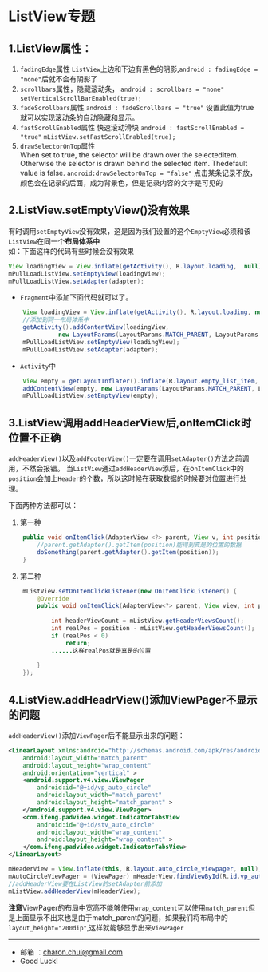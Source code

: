 ListView专题
===
1.ListView属性：
---
1. `fadingEdge`属性
`ListView`上边和下边有黑色的阴影,`android : fadingEdge = "none"`后就不会有阴影了
2. `scrollbars`属性，隐藏滚动条，
`android : scrollbars = "none"`
`setVerticalScrollBarEnabled(true);`
3. `fadeScrollbars`属性
`android : fadeScrollbars = "true"`
设置此值为true就可以实现滚动条的自动隐藏和显示。
4. `fastScrollEnabled`属性
快速滚动滑块 
`android : fastScrollEnabled = "true"` 
`mListView.setFastScrollEnabled(true);`
5. `drawSelectorOnTop`属性    
When set to true, the selector will be drawn over the selecteditem. Otherwise the selector is drawn behind the selected item. Thedefault value is false.
`android:drawSelectorOnTop = "false"` 点击某条记录不放，颜色会在记录的后面，成为背景色，但是记录内容的文字是可见的

2.ListView.setEmptyView()没有效果
---
有时调用`setEmptyView`没有效果，这是因为我们设置的这个`EmptyView`必须和该`ListView`在同一个**布局体系中**    
如：下面这样的代码有些时候会没有效果
```java
View loadingView = View.inflate(getActivity(), R.layout.loading,  null); 
mPullLoadListView.setEmptyView(loadingView);          
mPullLoadListView.setAdapter(adapter);
```
- `Fragment`中添加下面代码就可以了。         
```java
    View loadingView = View.inflate(getActivity(), R.layout.loading, null);
    //添加到同一布局体系中
    getActivity().addContentView(loadingView,
    		  new LayoutParams(LayoutParams.MATCH_PARENT, LayoutParams.MATCH_PARENT ));
    mPullLoadListView.setEmptyView(loadingView);
    mPullLoadListView.setAdapter(adapter);
```

- `Activity`中
```java
    View empty = getLayoutInflater().inflate(R.layout.empty_list_item, null, false);
    addContentView(empty, new LayoutParams(LayoutParams.MATCH_PARENT, LayoutParams.MATCH_PARENT));
    mPullLoadListView.setEmptyView(empty);
```
 
3.ListView调用addHeaderView后,onItemClick时位置不正确
---
`addHeaderView()`以及`addFooterView()`一定要在调用`setAdapter()`方法之前调用，不然会报错。
当`ListView`通过`addHeaderView`添后，在o`nItemClick`中的`position`会加上`Header`的个数，所以这时候在获取数据的时候要对位置进行处理。

下面两种方法都可以：
1. 第一种
```java
    public void onItemClick(AdapterView <?> parent, View v, int position, long id) {
        //parent.getAdapter().getItem(position)能得到真是的位置的数据
        doSomething(parent.getAdapter().getItem(position));
    }
```
2. 第二种
```java
    mListView.setOnItemClickListener(new OnItemClickListener() {
    	@Override
    	public void onItemClick(AdapterView<?> parent, View view, int position, long id) {
    		
    		int headerViewCount = mListView.getHeaderViewsCount();
    		int realPos = position - mListView.getHeaderViewsCount();
    		if (realPos < 0)
    			return;
    		......这样realPos就是真是的位置
    		
    	}
    });
```

4.ListView.addHeadrView()添加ViewPager不显示的问题
---
`addHeaderView()`添加`ViewPager`后不能显示出来的问题：
```xml
<LinearLayout xmlns:android="http://schemas.android.com/apk/res/android"
    android:layout_width="match_parent"
    android:layout_height="wrap_content"
    android:orientation="vertical" >
    <android.support.v4.view.ViewPager
        android:id="@+id/vp_auto_circle"
        android:layout_width="match_parent"
        android:layout_height="match_parent" >
    </android.support.v4.view.ViewPager>
    <com.ifeng.padvideo.widget.IndicatorTabsView
        android:id="@+id/stv_auto_circle"
        android:layout_width="wrap_content"
        android:layout_height="wrap_content" >
    </com.ifeng.padvideo.widget.IndicatorTabsView>
</LinearLayout>
```
```java
mHeaderView = View.inflate(this, R.layout.auto_circle_viewpager, null);
mAutoCircleViewPager = (ViewPager) mHeaderView.findViewById(R.id.vp_auto_circle);
//addHeaderView要在ListView的setAdapter前添加            
mListView.addHeaderView(mHeaderView);
```
**注意**ViewPager的布局中宽高不能够使用`wrap_content`可以使用`match_parent`但是上面显示不出来也是由于match_parent的问题，如果我们将布局中的`layout_height="200dip"`,这样就能够显示出来`ViewPager`
 
------------------------------------------
- 邮箱 ：charon.chui@gmail.com  
- Good Luck! 